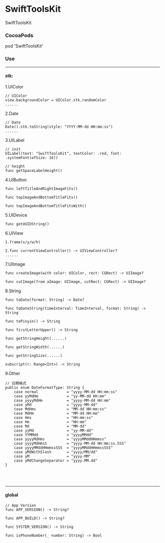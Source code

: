 # SwiftToolsKit

SwiftToolsKit

### CocoaPods
  
pod 'SwiftToolsKit'
  
### Use

******
  
#### stk:

1.UIColor
```
// UIColor
view.backgroundColor = UIColor.stk.randomColor
......
```

2.Date
    
```
// Date
Date().stk.toString(style: "YYYY-MM-dd HH:mm:ss")
......
```
    
3.UILabel
```
// init
UILabel(text: "SwiftToolsKit", textColor: .red, font: .systemFont(ofSize: 16))

// height
func getSpaceLabelHeight()
```

4.UIButton
```
func leftTitleAndRightImageFits()

func topImageAndBottomTitleFits()

func topImageAndBottomTitleFitsWith()
```

5.UIDevice
```
func getUUIDString()
```

6.UIView
```
1.frame(x/y/w/h)

2.func currentViewController() -> UIViewController?
......
```

7.UIImage
```
func createImage(with color: UIColor, rect: CGRect) -> UIImage?

func cutImage(from aImage: UIImage, cutRect: CGRect) -> UIImage?
```

8.String
```
func toDate(format: String) -> Date?

func toDateString(timeInterval: TimeInterval, format: String) -> String

func toPinyin() -> String

func firstLetterUpper() -> String

func getStringHeight(......)

func getStringWidth(......)

func getStringSize(......)

subscript(r: Range<Int>) -> String
```

9.Other
```
// 日期格式
public enum DateFormatType: String {
    case normal             = "yyyy-MM-dd HH:mm:ss"
    case yyMdHm             = "yy-MM-dd HH:mm"
    case yyyyMdHm           = "yyyy-MM-dd HH:mm"
    case yMd                = "yyyy-MM-dd"
    case MdHms              = "MM-dd HH:mm:ss"
    case MdHm               = "MM-dd HH:mm"
    case Hms                = "HH:mm:ss"
    case Hm                 = "HH:mm"
    case Md                 = "MM-dd"
    case yyMd               = "yy-MM-dd"
    case YYMMdd             = "yyyyMMdd"
    case yyyyMdHms          = "yyyyMMddHHmmss"
    case yyyyMdHmsS         = "yyyy-MM-dd HH:mm:ss.SSS"
    case yyyyMMddHHmmssSSS  = "yyyyMMddHHmmssSSS"
    case yMdWithSlash       = "yyyy/MM/dd"
    case yM                 = "yyyy-MM"
    case yMdChangeSeparator = "yyyy.MM.dd"
}
```

<br>
<br>

******

#### global

```
// App Version
func APP_VERSION() -> String?

func APP_BUILD() -> String?

func SYSTEM_VERSION() -> String

func isPhoneNumber(_ number: String) -> Bool
```
    
    
    
    
  
